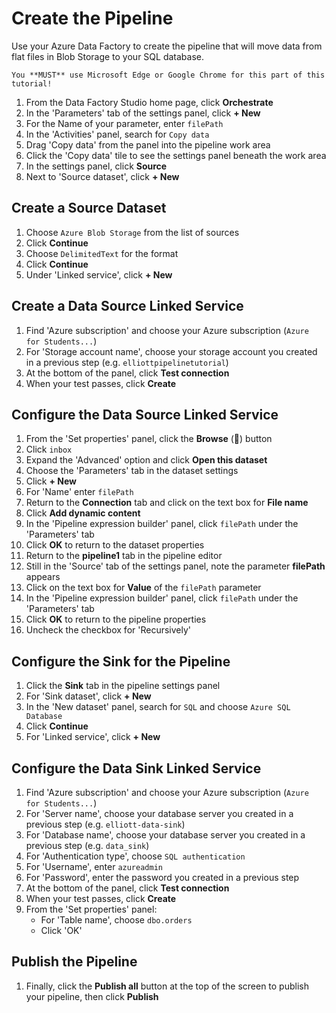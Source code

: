 # Create the Pipeline
Use your Azure Data Factory to create the pipeline that will move data from flat files in Blob Storage to your SQL database.

```{important}
You **MUST** use Microsoft Edge or Google Chrome for this part of this tutorial!
```

1. From the Data Factory Studio home page, click **Orchestrate**
2. In the 'Parameters' tab of the settings panel, click **+ New**
3. For the Name of your parameter, enter `filePath`
4. In the 'Activities' panel, search for `Copy data`
5. Drag 'Copy data' from the panel into the pipeline work area
6. Click the 'Copy data' tile to see the settings panel beneath the work area
7. In the settings panel, click **Source**
8. Next to 'Source dataset', click **+ New**

## Create a Source Dataset
1. Choose `Azure Blob Storage` from the list of sources
2. Click **Continue**
3. Choose `DelimitedText` for the format
4. Click **Continue**
5. Under 'Linked service', click **+ New**

## Create a Data Source Linked Service
1. Find 'Azure subscription' and choose your Azure subscription (`Azure for Students...`)
2. For 'Storage account name', choose your storage account you created in a previous step (e.g. `elliottpipelinetutorial`)
3. At the bottom of the panel, click **Test connection**
4. When your test passes, click **Create**

## Configure the Data Source Linked Service
1. From the 'Set properties' panel, click the **Browse** (📁) button
2. Click `inbox`
3. Expand the 'Advanced' option and click **Open this dataset**
4. Choose the 'Parameters' tab in the dataset settings
5. Click **+ New**
6. For 'Name' enter `filePath`
7. Return to the **Connection** tab and click on the text box for **File name**
8. Click **Add dynamic content**
9. In the 'Pipeline expression builder' panel, click `filePath` under the 'Parameters' tab
10. Click **OK** to return to the dataset properties
11. Return to the **pipeline1** tab in the pipeline editor
12. Still in the 'Source' tab of the settings panel, note the parameter **filePath** appears
13. Click on the text box for **Value** of the  `filePath` parameter
14. In the 'Pipeline expression builder' panel, click `filePath` under the 'Parameters' tab
15. Click **OK** to return to the pipeline properties
16. Uncheck the checkbox for 'Recursively'

## Configure the Sink for the Pipeline
1. Click the **Sink** tab in the pipeline settings panel
2. For 'Sink dataset', click **+ New**
3. In the 'New dataset' panel, search for `SQL` and choose `Azure SQL Database`
4. Click **Continue**
5. For 'Linked service', click **+ New**

## Configure the Data Sink Linked Service
1. Find 'Azure subscription' and choose your Azure subscription (`Azure for Students...`)
2. For 'Server name', choose your database server you created in a previous step (e.g. `elliott-data-sink`)
3. For 'Database name', choose your database server you created in a previous step (e.g. `data_sink`)
4. For 'Authentication type', choose `SQL authentication`
5. For 'Username', enter `azureadmin`
6. For 'Password', enter the password you created in a previous step
7. At the bottom of the panel, click **Test connection**
8. When your test passes, click **Create**
9. From the 'Set properties' panel: 
    * For 'Table name', choose `dbo.orders`
    * Click 'OK'

## Publish the Pipeline
1. Finally, click the **Publish all** button at the top of the screen to publish your pipeline, then click **Publish**